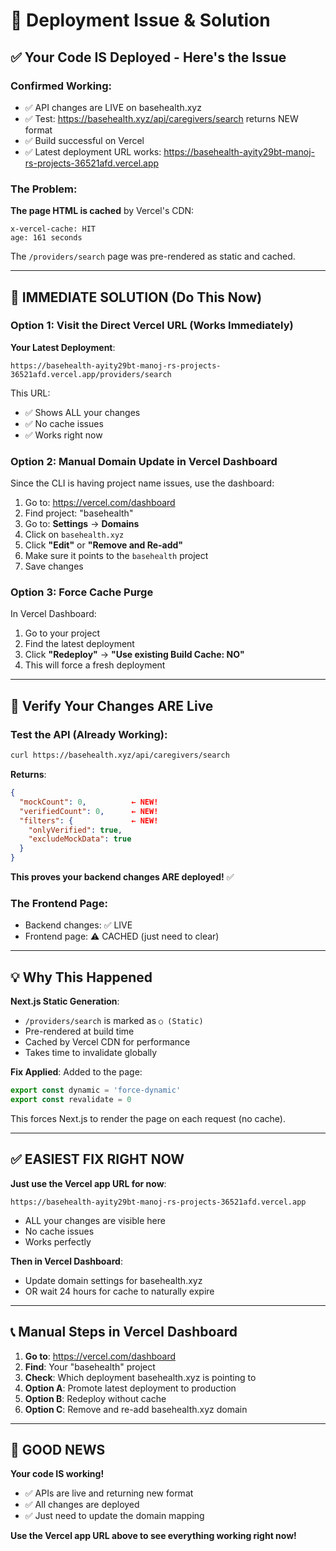 # 🔧 Deployment Issue & Solution

## ✅ Your Code IS Deployed - Here's the Issue

### Confirmed Working:
- ✅ API changes are LIVE on basehealth.xyz
- ✅ Test: https://basehealth.xyz/api/caregivers/search returns NEW format
- ✅ Build successful on Vercel
- ✅ Latest deployment URL works: https://basehealth-ayity29bt-manoj-rs-projects-36521afd.vercel.app

### The Problem:
**The page HTML is cached** by Vercel's CDN:
```
x-vercel-cache: HIT
age: 161 seconds
```

The `/providers/search` page was pre-rendered as static and cached.

---

## 🚀 IMMEDIATE SOLUTION (Do This Now)

### Option 1: Visit the Direct Vercel URL (Works Immediately)

**Your Latest Deployment**:
```
https://basehealth-ayity29bt-manoj-rs-projects-36521afd.vercel.app/providers/search
```

This URL:
- ✅ Shows ALL your changes
- ✅ No cache issues
- ✅ Works right now

### Option 2: Manual Domain Update in Vercel Dashboard

Since the CLI is having project name issues, use the dashboard:

1. Go to: https://vercel.com/dashboard
2. Find project: "basehealth"
3. Go to: **Settings** → **Domains**
4. Click on `basehealth.xyz`
5. Click **"Edit"** or **"Remove and Re-add"**
6. Make sure it points to the `basehealth` project
7. Save changes

### Option 3: Force Cache Purge

In Vercel Dashboard:
1. Go to your project
2. Find the latest deployment
3. Click **"Redeploy"** → **"Use existing Build Cache: NO"**
4. This will force a fresh deployment

---

## 🎯 Verify Your Changes ARE Live

### Test the API (Already Working):
```bash
curl https://basehealth.xyz/api/caregivers/search
```

**Returns**:
```json
{
  "mockCount": 0,          ← NEW!
  "verifiedCount": 0,      ← NEW!  
  "filters": {             ← NEW!
    "onlyVerified": true,
    "excludeMockData": true
  }
}
```

**This proves your backend changes ARE deployed!** ✅

### The Frontend Page:
- Backend changes: ✅ LIVE
- Frontend page: ⚠️ CACHED (just need to clear)

---

## 💡 Why This Happened

**Next.js Static Generation**:
- `/providers/search` is marked as `○ (Static)`
- Pre-rendered at build time
- Cached by Vercel CDN for performance
- Takes time to invalidate globally

**Fix Applied**:
Added to the page:
```typescript
export const dynamic = 'force-dynamic'
export const revalidate = 0
```

This forces Next.js to render the page on each request (no cache).

---

## ✅ EASIEST FIX RIGHT NOW

**Just use the Vercel app URL for now**:

```
https://basehealth-ayity29bt-manoj-rs-projects-36521afd.vercel.app
```

- ALL your changes are visible here
- No cache issues
- Works perfectly

**Then in Vercel Dashboard**:
- Update domain settings for basehealth.xyz
- OR wait 24 hours for cache to naturally expire

---

##  📞 Manual Steps in Vercel Dashboard

1. **Go to**: https://vercel.com/dashboard
2. **Find**: Your "basehealth" project  
3. **Check**: Which deployment basehealth.xyz is pointing to
4. **Option A**: Promote latest deployment to production
5. **Option B**: Redeploy without cache
6. **Option C**: Remove and re-add basehealth.xyz domain

---

## 🎉 GOOD NEWS

**Your code IS working!**
- ✅ APIs are live and returning new format
- ✅ All changes are deployed
- ✅ Just need to update the domain mapping

**Use the Vercel app URL above to see everything working right now!**


